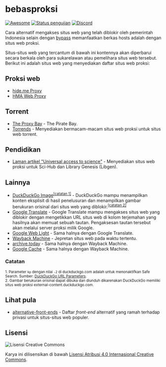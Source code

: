 # bebasproksi
[![Awesome](https://cdn.jsdelivr.net/gh/sindresorhus/awesome@d7305f38d29fed78fa85652e3a63e154dd8e8829/media/badge.svg)](#)
[![Status pengujian](https://img.shields.io/github/actions/workflow/status/bebasid/bebasproksi/main.yml?branch=master&label=pengujian%20pranala)](https://github.com/bebasid/bebasproksi/actions)
[![Discord](https://img.shields.io/discord/630415907021389825?label=Discord&color=7388d9)](https://discord.gg/EKrxZyu)

Cara alternatif mengakses situs web yang telah diblokir oleh pemerintah Indonesia selain dengan [bypass](https://github.com/bebasid/bebasid) memanfaatkan berkas hosts adalah dengan situs web proksi.

Situs-situs web yang tercantum di bawah ini kontennya akan diperbarui secara berkala oleh para sukarelawan atau pemelihara situs web tersebut. Berikut ini adalah situs web yang menyediakan daftar situs web proksi:

## Proksi web
* [hide.me Proxy](https://hide.me/id/proxy)
* [HMA Web Proxy](https://www.hidemyass.com/id-id/proxy)

## Torrent
* [The Proxy Bay](https://piratebayproxy.github.io/proxybay/) - The Pirate Bay.
* [Torrends](https://torrends.to/proxy/) - Menyediakan bermacam-macam situs web proksi untuk situs web torrent.

## Pendidikan
* [Laman artikel "Universal access to science"](https://vertsluisants.fr/index.php?article4/where-scihub-libgen-server-down) - Menyediakan situs web proksi untuk Sci-Hub dan Library Genesis (Libgen).

## Lainnya
* [DuckDuckGo Image](https://duckduckgo.com/?q=kata+kunci+pencarian&kp=-2&ia=images&iax=images)<sup>[[catatan 1]](#Catatan)</sup> - DuckDuckGo mampu menampilkan konten eksplisit di hasil penelusuran dan menampilkan gambar berukuran orisinal dari situs web yang diblokir.<sup>[[catatan 2]](#Catatan)</sup>
* [Google Translate](https://translate.google.com/translate?u=old.reddit.com) - Google Translate mampu mengakses situs web yang diblokir dengan mengetikkan URL situs web di kolom terjemahan yang hasilnya akan memuat sebuah tautan. Pengaksesan tautan tersebut akan melalui server proksi milik Google.
* [Google Web Light](https://googleweblight.com/?lite_url=old.reddit.com) - Sama halnya dengan Google Translate.
* [Wayback Machine](https://web.archive.org/web/*/https://old.reddit.com) - Jepretan situs web pada waktu tertentu.
* [archive.today](https://archive.today/https://old.reddit.com/) - Sama halnya dengan Wayback Machine.
* [Google Cache](https://webcache.googleusercontent.com/search?q=cache:thepiratebay.org) - Sama halnya dengan Wayback Machine.

### Catatan
<sup>1. Parameter `kp` dengan nilai `-2`  di duckduckgo.com adalah untuk menonaktifkan Safe Search. Sumber: [DuckDuckGo URL Parameters](https://duckduckgo.com/params).<br>
2. Gambar berukuran orisinal dapat dibuka dan diunduh dikarenakan DuckDuckGo memiliki situs web proksi external-content.duckduckgo.com.</sup>

## Lihat pula
* [alternative-front-ends](https://github.com/mendel5/alternative-front-ends) - Daftar _front-end_ alternatif yang ramah terhadap privasi untuk situs-situs web populer.

## Lisensi
![Lisensi Creative Commons](https://licensebuttons.net/l/by/4.0/88x31.png)

Karya ini dilisensikan di bawah [Lisensi Atribusi 4.0 Internasional Creative Commons](https://creativecommons.org/licenses/by/4.0/deed.id).
